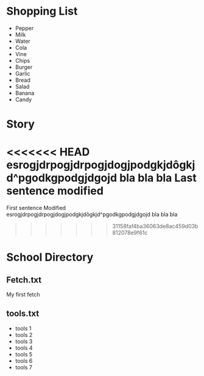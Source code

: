 # Shopping List
- Pepper
- Milk
- Water
- Cola
- Vine
- Chips
- Burger
- Garlic
- Bread
- Salad
- Banana
- Candy

# Story
<<<<<<< HEAD
esrogjdrpogjdrpogjdogjpodgkjdôgkjd^pgodkgpodgjdgojd bla bla bla
Last sentence modified
=======
First sentence Modified
esrogjdrpogjdrpogjdogjpodgkjdôgkjd^pgodkgpodgjdgojd bla bla bla
>>>>>>> 31158faf4ba36063de8ac459d03b812078e9f61c

# School Directory

## Fetch.txt
My first fetch

## tools.txt
- tools 1
- tools 2
- tools 3
- tools 4
- tools 5
- tools 6
- tools 7
